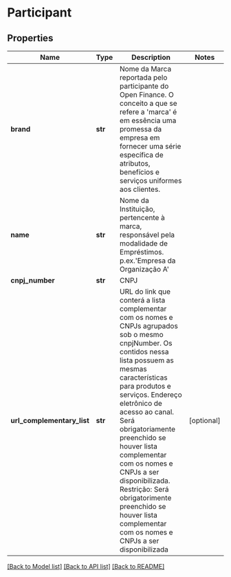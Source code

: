 # Participant

## Properties
Name | Type | Description | Notes
------------ | ------------- | ------------- | -------------
**brand** | **str** | Nome da Marca reportada pelo participante do Open Finance. O conceito a que se refere a &#x27;marca&#x27; é em essência uma promessa da empresa em fornecer uma série específica de atributos, benefícios e serviços uniformes aos clientes. | 
**name** | **str** | Nome da Instituição, pertencente à marca, responsável pela modalidade de Empréstimos. p.ex.&#x27;Empresa da Organização A&#x27; | 
**cnpj_number** | **str** | CNPJ | 
**url_complementary_list** | **str** | URL do link que conterá a lista complementar com os nomes e CNPJs agrupados sob o mesmo cnpjNumber. Os contidos nessa lista possuem as mesmas características para produtos e serviços. Endereço eletrônico de acesso ao canal. Será obrigatoriamente preenchido se houver lista complementar com os nomes e CNPJs a ser disponibilizada. Restrição: Será obrigatorimente preenchido se houver lista complementar com os nomes e CNPJs a ser disponibilizada  | [optional] 

[[Back to Model list]](../README.md#documentation-for-models) [[Back to API list]](../README.md#documentation-for-api-endpoints) [[Back to README]](../README.md)

